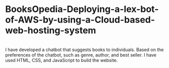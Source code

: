 # BooksOpedia-Deploying-a-lex-bot-of-AWS-by-using-a-Cloud-based-web-hosting-system
<br>
I have developed a chatbot that suggests books to individuals. Based on the preferences of the chatbot, such as genre, author, and best seller.
I have used HTML, CSS, and JavaScript to build the website.
